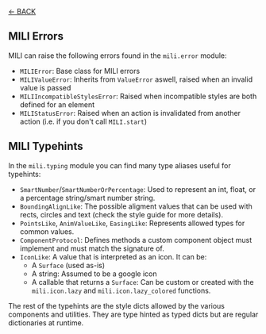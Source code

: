 [<- BACK](https://github.com/damusss/mili/blob/main/guide/guide.md)

## MILI Errors

MILI can raise the following errors found in the `mili.error` module:

- `MILIError`: Base class for MILI errors
- `MILIValueError`: Inherits from `ValueError` aswell, raised when an invalid value is passed
- `MILIIncompatibleStylesError`: Raised when incompatible styles are both defined for an element
- `MILIStatusError`: Raised when an action is invalidated from another action (i.e. if you don't call `MILI.start`)

## MILI Typehints

In the `mili.typing` module you can find many type aliases useful for typehints:

- `SmartNumber`/`SmartNumberOrPercentage`: Used to represent an int, float, or a percentage string/smart number string.
- `BoundingAlignLike`: The possible aligment values that can be used with rects, circles and text (check the style guide for more details).
- `PointsLike`, `AnimValueLike`, `EasingLike`: Represents allowed types for common values.
- `ComponentProtocol`: Defines methods a custom component object must implement and must match the signature of.
- `IconLike`: A value that is interpreted as an icon. It can be:
    - A `Surface` (used as-is)
    - A string: Assumed to be a google icon
    - A callable that returns a `Surface`: Can be custom or created with the `mili.icon.lazy` and `mili.icon.lazy_colored` functions.

The rest of the typehints are the style dicts allowed by the various components and utilities. They are type hinted as typed dicts but are regular dictionaries at runtime.
